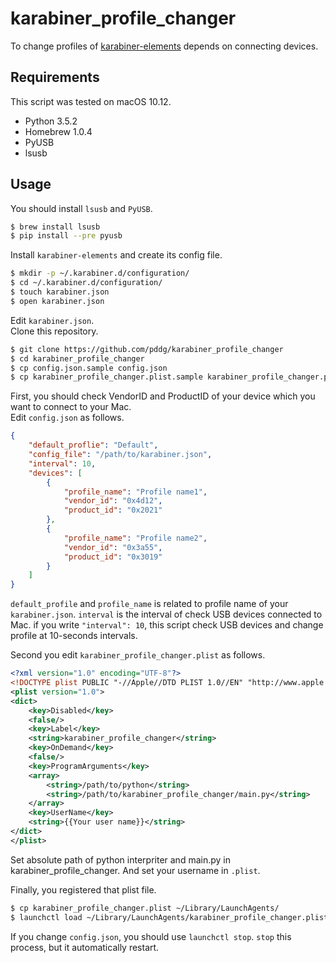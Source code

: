 # karabiner_profile_changer

To change profiles of [karabiner-elements](https://github.com/tekezo/Karabiner-Elements) depends on connecting devices.  

## Requirements

This script was tested on macOS 10.12.

* Python 3.5.2
* Homebrew 1.0.4
* PyUSB
* lsusb

## Usage

You should install `lsusb` and `PyUSB`.

```bash
$ brew install lsusb
$ pip install --pre pyusb
```

Install `karabiner-elements` and create its config file.

```bash
$ mkdir -p ~/.karabiner.d/configuration/
$ cd ~/.karabiner.d/configuration/
$ touch karabiner.json
$ open karabiner.json
```

Edit `karabiner.json`.  
Clone this repository.

```bash
$ git clone https://github.com/pddg/karabiner_profile_changer
$ cd karabiner_profile_changer
$ cp config.json.sample config.json
$ cp karabiner_profile_changer.plist.sample karabiner_profile_changer.plist
```

First, you should check VendorID and ProductID of your device which you want to connect to your Mac.  
Edit `config.json` as follows.

```json
{
    "default_proflie": "Default",
    "config_file": "/path/to/karabiner.json",
    "interval": 10,
    "devices": [
        {
            "profile_name": "Profile name1",
            "vendor_id": "0x4d12",
            "product_id": "0x2021"
        },
        {
            "profile_name": "Profile name2",
            "vendor_id": "0x3a55",
            "product_id": "0x3019"
        }
    ]
}
```

`default_profile` and `profile_name` is related to profile name of your `karabiner.json`. `interval` is the interval of check USB devices connected to Mac.
if you write `"interval": 10`, this script check USB devices and change profile at 10-seconds intervals.  

Second you edit `karabiner_profile_changer.plist` as follows.

```xml
<?xml version="1.0" encoding="UTF-8"?>
<!DOCTYPE plist PUBLIC "-//Apple//DTD PLIST 1.0//EN" "http://www.apple.com/DTDs/PropertyList-1.0.dtd">
<plist version="1.0">
<dict>
	<key>Disabled</key>
	<false/>
	<key>Label</key>
	<string>karabiner_profile_changer</string>
	<key>OnDemand</key>
	<false/>
	<key>ProgramArguments</key>
	<array>
		<string>/path/to/python</string>
		<string>/path/to/karabiner_profile_changer/main.py</string>
	</array>
	<key>UserName</key>
	<string>{{Your user name}}</string>
</dict>
</plist>
```

Set absolute path of python interpriter and main.py in karabiner_profile_changer. And set your username in `.plist`.

Finally, you registered that plist file.

```bash
$ cp karabiner_profile_changer.plist ~/Library/LaunchAgents/
$ launchctl load ~/Library/LaunchAgents/karabiner_profile_changer.plist
```

If you change `config.json`, you should use `launchctl stop`. `stop` this process, but it automatically restart.  
